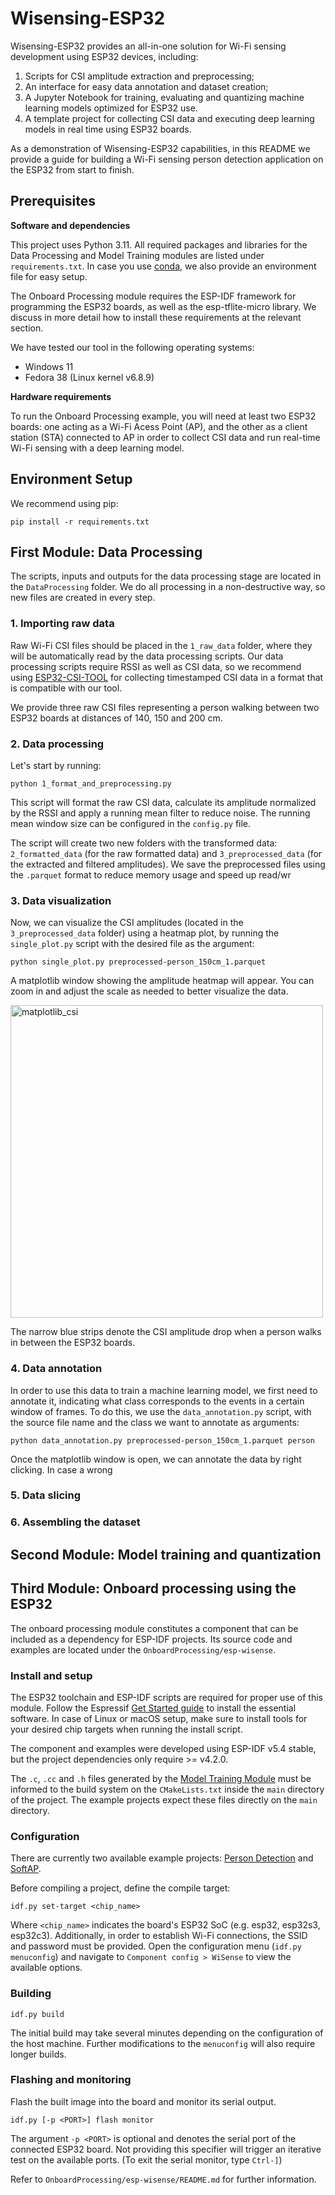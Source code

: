 # Wisensing-ESP32

Wisensing-ESP32 provides an all-in-one solution for Wi-Fi sensing development using ESP32 devices, including:
1. Scripts for CSI amplitude extraction and preprocessing;
2. An interface for easy data annotation and dataset creation;
3. A Jupyter Notebook for training, evaluating and quantizing machine learning models optimized for ESP32 use.
4. A template project for collecting CSI data and executing deep learning models in real time using ESP32 boards.


As a demonstration of Wisensing-ESP32 capabilities, in this README we provide a guide for building a Wi-Fi sensing person detection application on the ESP32 from start to finish.

## Prerequisites

**Software and dependencies**

This project uses Python 3.11. All required packages and libraries for the Data Processing and Model Training modules are listed under ```requirements.txt```. In case you use [conda](https://docs.conda.io/projects/conda/en/stable/index.html), we also provide an environment file for easy setup.

The Onboard Processing module requires the ESP-IDF framework for programming the ESP32 boards, as well as the esp-tflite-micro library. We discuss in more detail how to install these requirements at the relevant section.

We have tested our tool in the following operating systems: 
- Windows 11
- Fedora 38 (Linux kernel v6.8.9)

**Hardware requirements**

To run the Onboard Processing example, you will need at least two ESP32 boards: one acting as a Wi-Fi Acess Point (AP), and the other as a client station (STA) connected to AP in order to collect CSI data and run real-time Wi-Fi sensing with a deep learning model.

## Environment Setup

We recommend using pip:

```
pip install -r requirements.txt
```


## First Module: Data Processing

The scripts, inputs and outputs for the data processing stage are located in the ```DataProcessing``` folder. We do all processing in a non-destructive way, so new files are created in every step.



### 1. Importing raw data

Raw Wi-Fi CSI files should be placed in the ```1_raw_data``` folder, where they will be automatically read by the data processing scripts. Our data processing scripts require RSSI as well as CSI data, so we recommend using [ESP32-CSI-TOOL](https://github.com/StevenMHernandez/ESP32-CSI-Tool) for collecting timestamped CSI data in a format that is compatible with our tool.

We provide three raw CSI files representing a person walking between two ESP32 boards at distances of 140, 150 and 200 cm.

### 2. Data processing

Let's start by running:

```
python 1_format_and_preprocessing.py
```

This script will format the raw CSI data, calculate its amplitude normalized by the RSSI and apply a running mean filter to reduce noise. The running mean window size can be configured in the ```config.py``` file.

The script will create two new folders with the transformed data: ```2_formatted_data``` (for the raw formatted data) and ```3_preprocessed_data``` (for the extracted and filtered amplitudes). We save the preprocessed files using the ```.parquet``` format to reduce memory usage and speed up read/wr

### 3. Data visualization

Now, we can visualize the CSI amplitudes (located in the ```3_preprocessed_data``` folder) using a heatmap plot, by running the ```single_plot.py``` script with the desired file as the argument:
```
python single_plot.py preprocessed-person_150cm_1.parquet
```

A matplotlib window showing the amplitude heatmap will appear. You can zoom in and adjust the scale as needed to better visualize the data.

<img width="500" alt="matplotlib_csi" src="https://github.com/user-attachments/assets/8139feea-4767-47d8-968c-7539603fa4b6" />

The narrow blue strips denote the CSI amplitude drop when a person walks in between the ESP32 boards.


### 4. Data annotation

In order to use this data to train a machine learning model, we first need to annotate it, indicating what class corresponds to the events in a certain window of frames. To do this, we use the ```data_annotation.py``` script, with the source file name and the class we want to annotate as arguments:

```
python data_annotation.py preprocessed-person_150cm_1.parquet person
```

Once the matplotlib window is open, we can annotate the data by right clicking. In case a wrong



### 5. Data slicing
### 6. Assembling the dataset


## Second Module: Model training and quantization

## Third Module: Onboard processing using the ESP32

The onboard processing module constitutes a component that can be included as a dependency for ESP-IDF projects. Its source code and examples are located under the ```OnboardProcessing/esp-wisense```.

### Install and setup

The ESP32 toolchain and ESP-IDF scripts are required for proper use of this module. Follow the Espressif [Get Started guide](https://docs.espressif.com/projects/esp-idf/en/v5.4/esp32/get-started/index.html) to install the essential software. In case of Linux or macOS setup, make sure to install tools for your desired chip targets when running the install script.

The component and examples were developed using ESP-IDF v5.4 stable, but the project dependencies only require >= v4.2.0.

The `.c`, `.cc` and `.h` files generated by the [Model Training Module](./ModelTraining/) must be informed to the build system on the `CMakeLists.txt` inside the `main` directory of the project. The example projects expect these files directly on the `main` directory.

### Configuration

There are currently two available example projects: [Person Detection](./OnboardProcessing/esp-wisense/examples/person-detection/) and [SoftAP](./OnboardProcessing/esp-wisense/examples/softAP/).

Before compiling a project, define the compile target:
```
idf.py set-target <chip_name>
```
Where ```<chip_name>``` indicates the board's ESP32 SoC (e.g. esp32, esp32s3, esp32c3). Additionally, in order to establish Wi-Fi connections, the SSID and password must be provided. Open the configuration menu (```idf.py menuconfig```) and navigate to ```Component config > WiSense``` to view the available options.

### Building

```
idf.py build
```
The initial build may take several minutes depending on the configuration of the host machine. Further modifications to the ```menuconfig``` will also require longer builds.

### Flashing and monitoring

Flash the built image into the board and monitor its serial output.
```
idf.py [-p <PORT>] flash monitor
```
The argument ```-p <PORT>``` is optional and denotes the serial port of the connected ESP32 board. Not providing this specifier will trigger an iterative test on the available ports.
(To exit the serial monitor, type ```Ctrl-]```)


Refer to ```OnboardProcessing/esp-wisense/README.md``` for further information.

